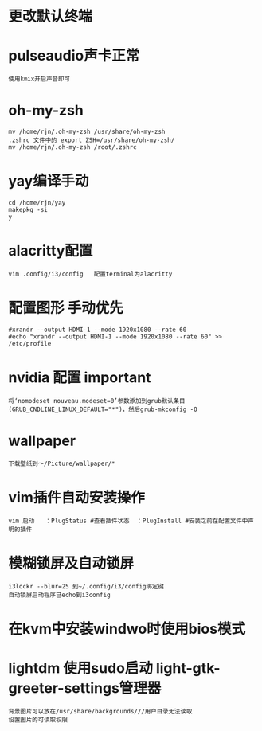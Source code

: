 # 更改默认终端

# pulseaudio声卡正常
    使用kmix开启声音即可

# oh-my-zsh
    mv /home/rjn/.oh-my-zsh /usr/share/oh-my-zsh
    .zshrc 文件中的 export ZSH=/usr/share/oh-my-zsh/
    mv /home/rjn/.oh-my-zsh /root/.zshrc

# yay编译手动
    cd /home/rjn/yay
    makepkg -si
    y

# alacritty配置
    vim .config/i3/config   配置terminal为alacritty

# 配置图形   手动优先
    #xrandr --output HDMI-1 --mode 1920x1080 --rate 60
    #echo "xrandr --output HDMI-1 --mode 1920x1080 --rate 60" >> /etc/profile

# nvidia 配置 important
    将‘nomodeset nouveau.modeset=0’参数添加到grub默认条目(GRUB_CNDLINE_LINUX_DEFAULT="*")，然后grub-mkconfig -O
    
# wallpaper
    下载壁纸到～/Picture/wallpaper/*

# vim插件自动安装操作
    vim 启动   ：PlugStatus #查看插件状态  ：PlugInstall #安装之前在配置文件中声明的插件

# 模糊锁屏及自动锁屏
    i3lockr --blur=25 到~/.config/i3/config绑定键
    自动锁屏启动程序已echo到i3config

# 在kvm中安装windwo时使用bios模式

# lightdm 使用sudo启动 light-gtk-greeter-settings管理器
    背景图片可以放在/usr/share/backgrounds///用户目录无法读取
    设置图片的可读取权限

# 
